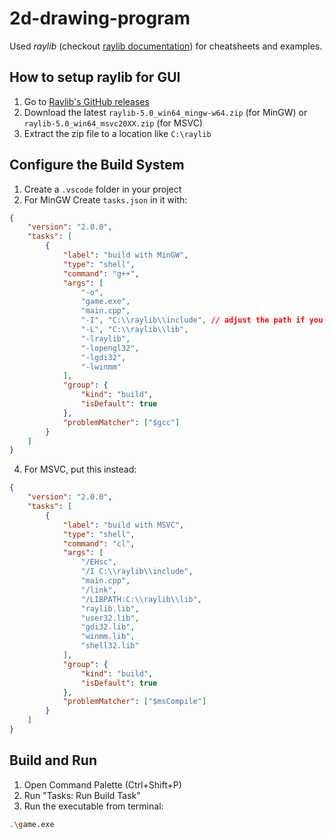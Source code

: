 # 2d-drawing-program

Used *raylib* (checkout [raylib documentation](https://www.raylib.com/index.html)) for cheatsheets and examples.
## How to setup raylib for GUI
1. Go to [Raylib's GitHub releases](https://github.com/raysan5/raylib/releases)
2. Download the latest `raylib-5.0_win64_mingw-w64.zip` (for MinGW) or `raylib-5.0_win64_msvc20XX.zip` (for MSVC)
3. Extract the zip file to a location like `C:\raylib`

## Configure the Build System
1. Create a `.vscode` folder in your project
2. For MinGW Create `tasks.json` in it with:
```json
{
    "version": "2.0.0",
    "tasks": [
        {
            "label": "build with MinGW",
            "type": "shell",
            "command": "g++",
            "args": [
                "-o",
                "game.exe",
                "main.cpp",
                "-I", "C:\\raylib\\include", // adjust the path if you didn't install it in C:\raylib
                "-L", "C:\\raylib\\lib",
                "-lraylib",
                "-lopengl32",
                "-lgdi32",
                "-lwinmm"
            ],
            "group": {
                "kind": "build",
                "isDefault": true
            },
            "problemMatcher": ["$gcc"]
        }
    ]
}
```
4. For MSVC, put this instead:
```json
{
    "version": "2.0.0",
    "tasks": [
        {
            "label": "build with MSVC",
            "type": "shell",
            "command": "cl",
            "args": [
                "/EHsc",
                "/I C:\\raylib\\include",
                "main.cpp",
                "/link",
                "/LIBPATH:C:\\raylib\\lib",
                "raylib.lib",
                "user32.lib",
                "gdi32.lib",
                "winmm.lib",
                "shell32.lib"
            ],
            "group": {
                "kind": "build",
                "isDefault": true
            },
            "problemMatcher": ["$msCompile"]
        }
    ]
}
```

## Build and Run
1. Open Command Palette (Ctrl+Shift+P)
2. Run "Tasks: Run Build Task"
3. Run the executable from terminal:
```bash
.\game.exe
```
